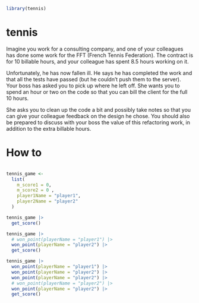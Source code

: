 
<!-- README.md is generated from README.Rmd. Please edit that file -->

``` r
library(tennis)
```

# tennis

Imagine you work for a consulting company, and one of your colleagues
has done some work for the FFT (French Tennis Federation). The contract
is for 10 billable hours, and your colleague has spent 8.5 hours working
on it.

Unfortunately, he has now fallen ill. He says he has completed the work
and that all the tests have passed (but he couldn’t push them to the
server). Your boss has asked you to pick up where he left off. She wants
you to spend an hour or two on the code so that you can bill the client
for the full 10 hours.

She asks you to clean up the code a bit and possibly take notes so that
you can give your colleague feedback on the design he chose. You should
also be prepared to discuss with your boss the value of this refactoring
work, in addition to the extra billable hours.

# How to

``` r

tennis_game <-
  list(
    m_score1 = 0,
    m_score2 = 0 ,
    player1Name = "player1",
    player2Name = "player2"
  )
```

``` r
tennis_game |>
  get_score()
```

``` r
tennis_game |>
  # won_point(playerName = "player1") |>
  won_point(playerName = "player2") |>
  get_score()
```

``` r
tennis_game |>
  won_point(playerName = "player1") |>
  won_point(playerName = "player2") |>
  won_point(playerName = "player2") |>
  # won_point(playerName = "player2") |>
  won_point(playerName = "player2") |>
  get_score()
```
